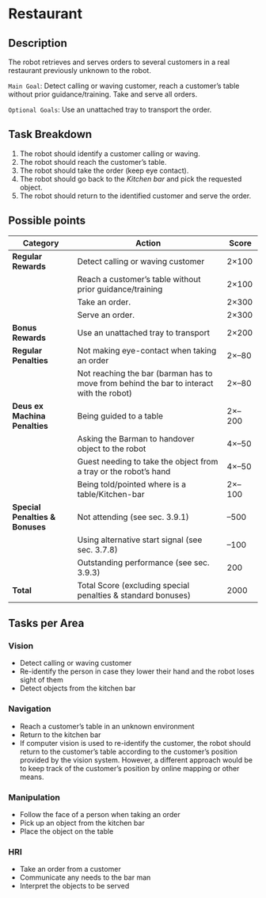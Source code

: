 # Restaurant

## Description

The robot retrieves and serves orders to several customers in a real restaurant previously unknown to the robot.

`Main Goal`: Detect calling or waving customer, reach a customer’s table without prior guidance/training. Take and serve all orders.

`Optional Goals`: Use an unattached tray to transport the order.

## Task Breakdown
1. The robot should identify a customer calling or waving.
2. The robot should reach the customer’s table.
3. The robot should take the order (keep eye contact).
4. The robot should go back to the *Kitchen bar* and pick the requested object.
5. The robot should return to the identified customer and serve the order.


## Possible points
| **Category**           | **Action**                                                 | **Score**   |
|-------------------------|-----------------------------------------------------------|-------------|
| **Regular Rewards**     | Detect calling or waving customer                         | 2×100       |
|                         | Reach a customer’s table without prior guidance/training  | 2×100       |
|                         | Take an order.                                            | 2×300       |
|                         | Serve an order.                                           | 2×300       |
| **Bonus Rewards**       | Use an unattached tray to transport                       | 2×200       |
| **Regular Penalties**   | Not making eye-contact when taking an order               | 2×–80       |
|                         | Not reaching the bar (barman has to move from behind the bar to interact with the robot) | 2×–80 |
| **Deus ex Machina Penalties** | Being guided to a table                              | 2×–200      |
|                         | Asking the Barman to handover object to the robot         | 4×–50       |
|                         | Guest needing to take the object from a tray or the robot’s hand | 4×–50  |
|                         | Being told/pointed where is a table/Kitchen-bar           | 2×–100      |
| **Special Penalties & Bonuses** | Not attending (see sec. 3.9.1)                   | –500        |
|                         | Using alternative start signal (see sec. 3.7.8)          | –100        |
|                         | Outstanding performance (see sec. 3.9.3)                 | 200         |
| **Total**               | Total Score (excluding special penalties & standard bonuses) | 2000    |


## Tasks per Area

### Vision

- Detect calling or waving customer
- Re-identify the person in case they lower their hand and the robot loses sight of them
- Detect objects from the kitchen bar

### Navigation
- Reach a customer’s table in an unknown environment
- Return to the kitchen bar
- If computer vision is used to re-identify the customer, the robot should return to the customer’s table according to the customer’s position provided by the vision system. However, a different approach would be to keep track of the customer’s position by online mapping or other means.

### Manipulation
- Follow the face of a person when taking an order
- Pick up an object from the kitchen bar
- Place the object on the table

### HRI
- Take an order from a customer
- Communicate any needs to the bar man
- Interpret the objects to be served

